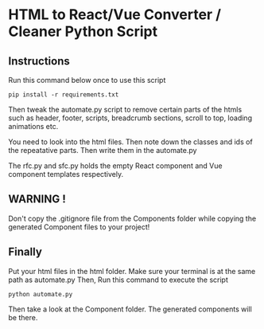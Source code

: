 # HTML to React/Vue Converter / Cleaner Python Script


## Instructions
Run this command below once to use this script 
``` console
pip install -r requirements.txt
```
Then tweak the automate.py script to remove certain
parts of the htmls such as header, footer, scripts, 
breadcrumb sections, scroll to top, loading animations
etc. 

You need to look into the html files. Then note down the
classes and ids of the repeatative parts. Then write them 
in the automate.py

The rfc.py and sfc.py holds the empty React component and 
Vue component templates respectively.


## WARNING !
Don't copy the .gitignore file from the Components folder 
while copying the generated Component files to your project! 

## Finally
Put your html files in the html folder.
Make sure your terminal is at the same path as automate.py
Then, Run this command to execute the script

``` console
python automate.py
```
Then take a look at the Component folder. The generated 
components will be there.
